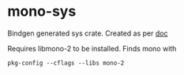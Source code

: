 # mono-sys

Bindgen generated sys crate. Created as per [doc](https://www.mono-project.com/docs/advanced/embedding/)

Requires libmono-2 to be installed.
Finds mono with 
```
pkg-config --cflags --libs mono-2
```